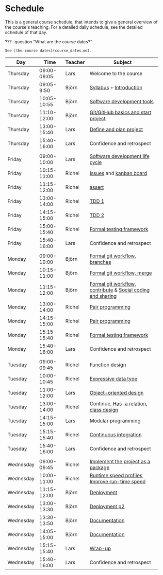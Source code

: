 # Schedule

This is a general course schedule, that intends to give a general overview
of the course's teaching.
For a detailed daily schedule, see the detailed schedule of that day.

???- question "What are the course dates?"

    See [the course dates](course_dates.md).

<!-- markdownlint-disable MD013 --><!-- Tables cannot be split up over lines, hence will break 80 characters per line -->
<!-- markdownlint-disable MD055 --><!-- We use three pipes to indicate an empty row -->

Day      |Time       |Teacher|Subject
---------|-----------|-------|-----------------------------------------------------------
Thursday  |09:00-09:05|Lars  | Welcome to the course
Thursday   |09:05-9:50|Björn  |[Syllabus](./intro.md) + [Introduction](./introductions/intro.md)
Thursday   |10:05-10:55|Björn  |[Software development tools](./introductions/sdlc_tools.md) <!-- includes modules (tiny) -->
Thursday   |11:10-12:00|Björn  |[Git/GitHub basics and start project](./project_start/git_startup.md) <!-- includes merge conflicts -->
Thursday   |13:00-15:40|Lars   |[Define and plan project](./project_start/analysis_design.md)
Thursday   |15:40-16:00|Lars   |Confidence and retrospect
|||||
Friday  |09:00-10:00|Lars   |[Software development life cycle](./introductions/sdlc.md)
Friday  |10:15-11:00|Richel |[Issues](project/issues.md) and [kanban board](project/kanban_board.md)
Friday  |11:15-12:00|Richel |[assert](assert/README.md)
Friday  |13:00-14:00|Richel |[TDD 1](tdd/README.md)
Friday  |14:15-15:00|Richel |[TDD 2](tdd/README.md)
Friday  |15:00-15:40|Richel |[Formal testing framework](testing/testing_framework.md)
Friday  |15:40-16:00|Lars   |Confidence and retrospect
|||||
Monday|09:00-10:00|Björn  |[Formal git workflow, branches](./git/branches.md)
Monday|10:15-11:00|Björn  |[Formal git workflow, merge](./git/merge.md)
Monday|11:15-12:00|Björn  |[Formal git workflow, contribute](./git/contribute.md) & [Social coding and sharing](./social_coding/social_coding.md)
Monday|13:00-14:00|Richel |[Pair programming](pair_programming/README.md)
Monday|14:15-15:00|Richel |[Pair programming](pair_programming/README.md)
Monday|15:15-15:40|Richel |[Formal testing framework](testing/testing_framework.md)
Monday|15:40-16:00|Lars   |Confidence and retrospect
|||||
Tuesday |09:00-09:45|Richel |[Function design](function_design/README.md)
Tuesday |10:00-10:45|Richel |[Expressive data type](expressive_data_type/README.md)
Tuesday |11:00-12:00|Lars   |[Object-oriented design](design_develop/OO_development.md)
Tuesday |13:00-14:00|Richel |Continue, [Has-a relation](has_a_relation/README.md), [class design](data_structures/class_design.md)
Tuesday |14:15-15:00|Lars   |[Modular programming](./modularity/modular.md)
Tuesday |15:15-15:40|Richel |[Continuous integration](continuous_integration/README.md)
Tuesday |15:40-16:00|Lars   |Confidence and retrospect
|||||
Wednesday|09:00-09:45|Richel |[Implement the project as a package](package/README.md)
Wednesday|10:00-11:00|Richel |[Runtime speed profiles](optimisation/runtime_speed_profiles.md), [Improve run-time speed](optimisation/improve_runtime_speed.md)
Wednesday|11:15-12:00|Björn  |[Deployment](deployment/deploy.md)
Wednesday|13:00-13:30|Björn  |[Deployment p2](deployment/deploy.md)
Wednesday|13:30-13:50|Björn  |[Documentation](deployment/documentation.md)
Wednesday|14:05-15:00|Björn  |[Documentation](deployment/documentation.md)
Wednesday|15:15-15:40|Lars   |[Wrap-up](misc/wrap_up.md)
Wednesday|15:40-16:00|Lars   |Confidence and retrospect

<!-- markdownlint-enable MD013 -->
<!-- markdownlint-enable MD055 -->
